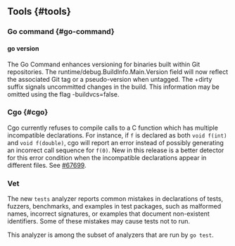## Tools {#tools}

### Go command {#go-command}

#### go version

The Go Command enhances versioning for binaries built within Git repositories.
The runtime/debug.BuildInfo.Main.Version field will now reflect the associated
Git tag or a pseudo-version when untagged. The +dirty suffix signals uncommitted
changes in the build. This information may be omitted using the flag -buildvcs=false.

### Cgo {#cgo}

Cgo currently refuses to compile calls to a C function which has multiple
incompatible declarations. For instance, if `f` is declared as both `void f(int)`
and `void f(double)`, cgo will report an error instead of possibly generating an
incorrect call sequence for `f(0)`. New in this release is a better detector for
this error condition when the incompatible declarations appear in different
files. See [#67699](/issue/67699).

### Vet

The new `tests` analyzer reports common mistakes in declarations of
tests, fuzzers, benchmarks, and examples in test packages, such as
malformed names, incorrect signatures, or examples that document
non-existent identifiers. Some of these mistakes may cause tests not
to run.

This analyzer is among the subset of analyzers that are run by `go test`.
